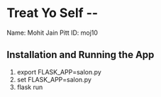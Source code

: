 # Treat Yo Self -- <Replace with your name>

Name: Mohit Jain
Pitt ID: moj10

## Installation and Running the App

1. export FLASK_APP=salon.py
2. set FLASK_APP=salon.py
3. flask run

